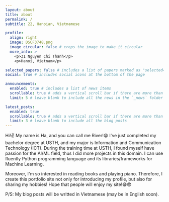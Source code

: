 ```yaml
---
layout: about
title: about
permalink: /
subtitle: 22, Hanoian, Vietnamese

profile:
  align: right
  image: DSCF3748.png
  image_circular: false # crops the image to make it circular
  more_info: >
    <p>31 Nguyen Chi Thanh</p>
    <p>Hanoi, Vietnam</p>

selected_papers: false # includes a list of papers marked as "selected={true}"
social: true # includes social icons at the bottom of the page

announcements:
  enabled: true # includes a list of news items
  scrollable: true # adds a vertical scroll bar if there are more than 3 news items
  limit: 5 # leave blank to include all the news in the `_news` folder

latest_posts:
  enabled: true
  scrollable: true # adds a vertical scroll bar if there are more than 3 new posts items
  limit: 3 # leave blank to include all the blog posts
---
```


Hi!✌️ My name is Ha, and you can call me River!😁 I've just completed my bachelor degree at USTH, and my major is Information and Communication Technology (ICT). During the training time at USTH, I found myself have passion for the AI/ML field, thus I did more projects in this domain. I can use fluently Python programming language and its libraries/frameworks for Machine Learning.

Moreover, I'm so interested in reading books and playing piano. Therefore, I create this portfolio site not only for introducing my profile, but also for sharing my hobbies! Hope that people will enjoy my site!😁😎

P/S: My blog posts will be writted in Vietnamese (may be in English soon).
